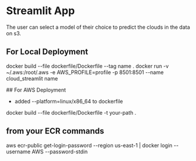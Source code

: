 # Streamlit App

The user can select a model of their choice to predict the clouds in the data on s3.

## For Local Deployment

docker build --file dockerfile/Dockerfile --tag name .
docker run  -v ~/.aws:/root/.aws -e AWS_PROFILE=profile -p 8501:8501 --name cloud_streamlit name


## For AWS Deployment

- added --platform=linux/x86_64 to dockerfile

docker build --file dockerfile/Dockerfile -t your-path .

## from your ECR commands
aws ecr-public get-login-password --region us-east-1 | docker login --username AWS --password-stdin
